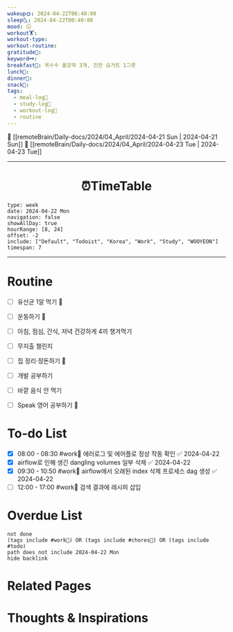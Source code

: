 ```yaml
---
wakeup🌞: 2024-04-22T06:40:00
sleep🌜: 2024-04-22T00:40:00
mood: 😐
workout🏋️: 
workout-type: 
workout-routine: 
gratitude🙏: 
keyword🗝️: 
breakfast🍳: 옥수수 꿀호떡 3개, 진한 요거트 1그릇
lunch🍚: 
dinner🥗: 
snack🍬: 
tags:
  - meal-log📝
  - study-log📓
  - workout-log💪
  - routine
---
```


🔺 [[remoteBrain/Daily-docs/2024/04_April/2024-04-21 Sun | 2024-04-21 Sun]]
🔻 [[remoteBrain/Daily-docs/2024/04_April/2024-04-23 Tue | 2024-04-23 Tue]]
___
<h1> <center>⏰TimeTable </center> </h1>

```gEvent
type: week
date: 2024-04-22 Mon
navigation: false
showAllDay: true
hourRange: [8, 24]
offset: -2
include: ["Default", "Todoist", "Korea", "Work", "Study", "WOOYEON"]
timespan: 7
```

--- 


# Routine 

- [ ] 유산균 1알 먹기 🔼 
- [ ] 운동하기 🔼
- [ ] 아침, 점심, 간식, 저녁 건강하게 4끼 챙겨먹기
- [ ] 무지출 챌린지 
- [ ] 집 정리·정돈하기 🔼
- [ ] 개발 공부하기
- [ ] 바깥 음식 안 먹기 
- [ ] Speak 영어 공부하기 🔼 


# To-do List

- [x] 08:00 - 08:30 #work💼 에러로그 및 에어플로 정상 작동 확인 ✅ 2024-04-22
- [x] airflow로 인해 생긴 dangling volumes 일부 삭제 ✅ 2024-04-22
- [x] 09:30 - 10:50 #work💼 airflow에서 오래된 index 삭제 프로세스 dag 생성 ✅ 2024-04-22
- [ ] 12:00 - 17:00 #work💼 검색 결과에 레시피 삽입
# Overdue List
```tasks
not done
(tags include #work💼) OR (tags include #chores🧺) OR (tags include #todo)
path does not include 2024-04-22 Mon
hide backlink
```

# Related Pages



# Thoughts & Inspirations

